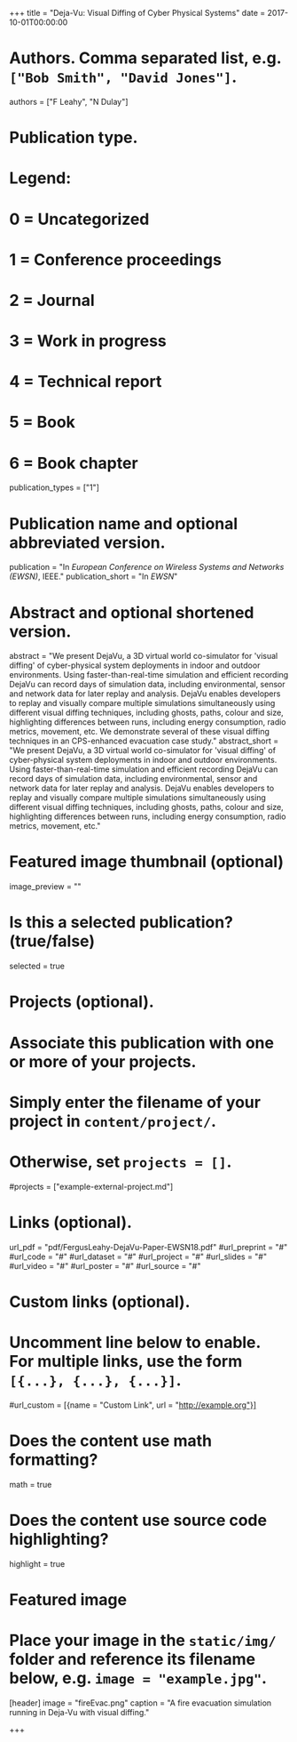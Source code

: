 +++
title = "Deja-Vu: Visual Diffing of Cyber Physical Systems"
date = 2017-10-01T00:00:00

# Authors. Comma separated list, e.g. `["Bob Smith", "David Jones"]`.
authors = ["F Leahy", "N Dulay"]

# Publication type.
# Legend:
# 0 = Uncategorized
# 1 = Conference proceedings
# 2 = Journal
# 3 = Work in progress
# 4 = Technical report
# 5 = Book
# 6 = Book chapter
publication_types = ["1"]

# Publication name and optional abbreviated version.
publication = "In *European Conference on Wireless Systems and Networks (EWSN)*, IEEE."
publication_short = "In *EWSN*"

# Abstract and optional shortened version.
abstract = "We present DejaVu, a 3D virtual world co-simulator for 'visual diffing' of cyber-physical system deployments in indoor and outdoor environments. Using faster-than-real-time simulation and efficient recording DejaVu can record days of simulation data, including environmental, sensor and network data for later replay and analysis. DejaVu enables developers to replay and visually compare multiple simulations simultaneously using different visual diffing techniques, including ghosts, paths, colour and size, highlighting differences between runs, including energy consumption, radio metrics, movement, etc. We demonstrate several of these visual diffing techniques in an CPS-enhanced evacuation case study."
abstract_short = "We present DejaVu, a 3D virtual world co-simulator for 'visual diffing' of cyber-physical system deployments in indoor and outdoor environments. Using faster-than-real-time simulation and efficient recording DejaVu can record days of simulation data, including environmental, sensor and network data for later replay and analysis. DejaVu enables developers to replay and visually compare multiple simulations simultaneously using different visual diffing techniques, including ghosts, paths, colour and size, highlighting differences between runs, including energy consumption, radio metrics, movement, etc."

# Featured image thumbnail (optional)
image_preview = ""

# Is this a selected publication? (true/false)
selected = true

# Projects (optional).
#   Associate this publication with one or more of your projects.
#   Simply enter the filename of your project in `content/project/`.
#   Otherwise, set `projects = []`.
#projects = ["example-external-project.md"]

# Links (optional).
url_pdf = "pdf/FergusLeahy-DejaVu-Paper-EWSN18.pdf"
#url_preprint = "#"
#url_code = "#"
#url_dataset = "#"
#url_project = "#"
#url_slides = "#"
#url_video = "#"
#url_poster = "#"
#url_source = "#"

# Custom links (optional).
#   Uncomment line below to enable. For multiple links, use the form `[{...}, {...}, {...}]`.
#url_custom = [{name = "Custom Link", url = "http://example.org"}]

# Does the content use math formatting?
math = true

# Does the content use source code highlighting?
highlight = true

# Featured image
# Place your image in the `static/img/` folder and reference its filename below, e.g. `image = "example.jpg"`.
[header]
image = "fireEvac.png"
caption = "A fire evacuation simulation running in Deja-Vu with visual diffing."

+++
